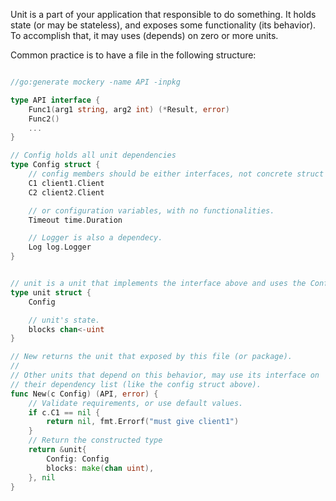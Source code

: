Unit is a part of your application that responsible to do something.
It holds state (or may be stateless), and exposes some functionality (its behavior).
To accomplish that, it may uses (depends) on zero or more units.

Common practice is to have a file in the following structure:

```go

//go:generate mockery -name API -inpkg

type API interface {
	Func1(arg1 string, arg2 int) (*Result, error)
	Func2()
	...
}

// Config holds all unit dependencies
type Config struct {
	// config members should be either interfaces, not concrete struct with functions:
	C1 client1.Client
	C2 client2.Client

	// or configuration variables, with no functionalities.
	Timeout time.Duration

	// Logger is also a dependecy.
	Log log.Logger
}


// unit is a unit that implements the interface above and uses the Config to do so.
type unit struct {
	Config

	// unit's state.
	blocks chan<-uint
}

// New returns the unit that exposed by this file (or package).
//
// Other units that depend on this behavior, may use its interface on
// their dependency list (like the config struct above).
func New(c Config) (API, error) {
	// Validate requirements, or use default values.
	if c.C1 == nil {
		return nil, fmt.Errorf("must give client1")
	}
	// Return the constructed type
	return &unit{
		Config: Config
		blocks: make(chan uint),
	}, nil
}
```
